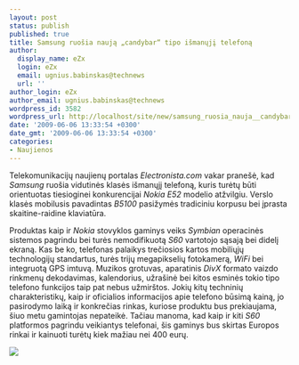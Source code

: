 ```yaml
---
layout: post
status: publish
published: true
title: Samsung ruošia naują „candybar“ tipo išmanųjį telefoną
author:
  display_name: eZx
  login: eZx
  email: ugnius.babinskas@technews
  url: ''
author_login: eZx
author_email: ugnius.babinskas@technews
wordpress_id: 3582
wordpress_url: http://localhost/site/new/samsung_ruosia_nauja__candybar__tipo_ismanuji_telefona/
date: '2009-06-06 13:33:54 +0300'
date_gmt: '2009-06-06 13:33:54 +0300'
categories:
- Naujienos
---
```

<p>Telekomunikacijų naujienų portalas <i>Electronista.com</i> vakar pranešė, kad <i>Samsung</i> ruošia vidutinės klasės išmanųjį telefoną, kuris turėtų būti orientuotas tiesioginei konkurencijai <i>Nokia E52</i> modelio atžvilgiu. Verslo klasės mobilusis pavadintas <i>B5100</i> pasižymės tradiciniu korpusu bei įprasta skaitine-raidine klaviatūra.</p>
<p>Produktas kaip ir <i>Nokia</i> stovyklos gaminys veiks <i>Symbian</i> operacinės sistemos pagrindu bei turės nemodifikuotą <i>S60</i> vartotojo sąsają bei didelį ekraną. Kas be ko, telefonas palaikys trečiosios kartos mobiliųjų technologijų standartus, turės trijų megapikselių fotokamerą, <i>WiFi</i> bei integruotą GPS imtuvą. Muzikos grotuvas, aparatinis <i>DivX</i> formato vaizdo rinkmenų dekodavimas, kalendorius, užrašinė bei kitos esminės tokio tipo telefono funkcijos taip pat nebus užmirštos. Jokių kitų techninių charakteristikų, kaip ir oficialios informacijos apie telefono būsimą kainą, jo pasirodymo laiką ir konkrečias rinkas, kuriose produktu bus prekiaujama, šiuo metu gamintojas nepateikė. Tačiau manoma, kad kaip ir kiti <i>S60</i> platformos pagrindu veikiantys telefonai, šis gaminys bus skirtas Europos rinkai ir kainuoti turėtų kiek mažiau nei 400 eurų.</p>
<p><img src=" http://ezx.technews.lt/images/Products/samsung_B5100.jpg" /></p>
